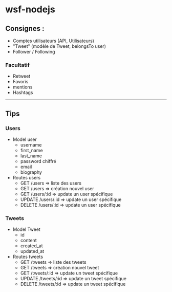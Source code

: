 # wsf-nodejs

## Consignes :

- Comptes utilisateurs (API, Utilisateurs)
- "Tweet" (modèle de Tweet, belongsTo user)
- Follower / Following

### Facultatif

- Retweet
- Favoris
- mentions
- Hashtags
---   

## Tips
### Users
- Model user
    - username
    - first_name
    - last_name
    - password chiffré
    - email
    - biography
- Routes users
    - GET /users => liste des users
    - GET /users => création nouvel user
    - GET /users/:id => update un user spécifique
    - UPDATE /users/:id => update un user spécifique
    - DELETE /users/:id => update un user spécifique

### Tweets
- Model Tweet
    - id
    - content
    - created_at
    - updated_at
- Routes tweets
    - GET /tweets => liste des tweets
    - GET /tweets => création nouvel tweet
    - GET /tweets/:id => update un tweet spécifique
    - UPDATE /tweets/:id => update un tweet spécifique
    - DELETE /tweets/:id => update un tweet spécifique    
